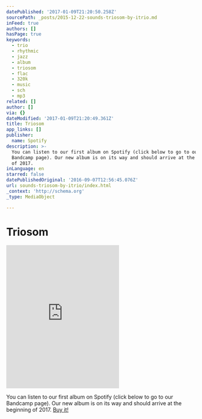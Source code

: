 ```yaml
---
datePublished: '2017-01-09T21:20:50.258Z'
sourcePath: _posts/2015-12-22-sounds-triosom-by-itrio.md
inFeed: true
authors: []
hasPage: true
keywords:
  - trio
  - rhythmic
  - jazz
  - album
  - triosom
  - flac
  - 320k
  - music
  - sch
  - mp3
related: []
author: []
via: {}
dateModified: '2017-01-09T21:20:49.361Z'
title: Triosom
app_links: []
publisher:
  name: Spotify
description: >-
  You can listen to our first album on Spotify (click below to go to our
  Bandcamp page). Our new album is on its way and should arrive at the beginning
  of 2017.
inLanguage: en
starred: false
datePublishedOriginal: '2016-09-07T12:56:45.076Z'
url: sounds-triosom-by-itrio/index.html
_context: 'http://schema.org'
_type: MediaObject

---
```

# Triosom

<iframe src="https://cdn.embedly.com/widgets/media.html?src=https%3A%2F%2Fembed.spotify.com%2F%3Furi%3Dspotify%3Aalbum%3A3X6qLP53RyZTpvheM3x2T0&amp;url=https%3A%2F%2Fopen.spotify.com%2Falbum%2F3X6qLP53RyZTpvheM3x2T0&amp;image=https%3A%2F%2Fi.scdn.co%2Fimage%2Fe4cd329c693b517c13416cc98c83c03dc92107b8&amp;key=b7d04c9b404c499eba89ee7072e1c4f7&amp;type=text%2Fhtml&amp;schema=spotify" width="300" height="380" scrolling="no" frameborder="0" allowfullscreen="" style=""></iframe>

You can listen to our first album on Spotify (click below to go to our Bandcamp page). Our new album is on its way and should arrive at the beginning of 2017\.
[Buy it!][0]

[0]: http://music.itrio.ch/